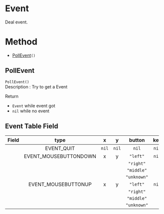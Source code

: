 # Event
Deal event.

# Method
* [PollEvent](#PollEvent)``()``

## PollEvent
``PollEvent()``  
Description : Try to get a Event

Return   
* ``Event`` while event got
* ``nil`` while no event

## Event Table Field
| Field         | type                      | x         | y         |  button       | key
| :-            | :-:                       | :-:       | :-:       | :-:           | :-:
|               | EVENT_QUIT                | ``nil``   | ``nil``   | ``nil``      | ``nil``
|               | EVENT_MOUSEBUTTONDOWN     | x         | y         | ``"left"``    | ``nil``
|               |                           |           |           | ``"right"``   |
|               |                           |           |           | ``"middle"``  |
|               |                           |           |           | ``"unknown"`` |
|               | EVENT_MOUSEBUTTONUP       | x         | y         | ``"left"``    | ``nil``
|               |                           |           |           | ``"right"``   |
|               |                           |           |           | ``"middle"``  |
|               |                           |           |           | ``"unknown"`` |
